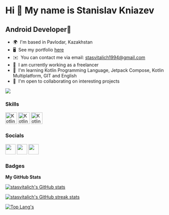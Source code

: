 Hi 👋 My name is Stanislav Kniazev
============================

Android Developer📱
---------------------------------------------------


*   🌍  I'm based in Pavlodar, Kazakhstan
*   🖥️  See my portfolio [here](https://github.com/stasvitalich?tab=repositories)
*   ✉️  You can contact me via email: stasvitalich1994@gmail.com
*   🚀  I am currently working as a freelancer
*   🧠  I'm learning Kotlin Programming Language, Jetpack Compose, Kotlin Multiplatform, GIT and English
*   🤝  I'm open to collaborating on interesting projects


<a href="https://www.github.com/stasvitalich" target="_blank" rel="noreferrer"><img src="https://img.shields.io/github/followers/stasvitalich?logo=github&style=for-the-badge&color=ef4444&labelColor=181824" /></a>
### Skills

<p align="left">
                                <a /></p>
                                <a href="https://kotlinlang.org/" target="_blank" rel="noreferrer"><img src="https://raw.githubusercontent.com/danielcranney/readme-generator/main/public/icons/skills/kotlin-colored.svg" width="36" height="36" alt="Kotlin" /></a>
                                <a href="https://git-scm.com/" target="_blank" rel="noreferrer"><img src="https://3.bp.blogspot.com/-xhNpNJJyQhk/XIe4GY78RQI/AAAAAAAAItc/ouueFUj2Hqo5dntmnKqEaBJR4KQ4Q2K3ACK4BGAYYCw/s1600/logo%2Bgit%2Bicon.png" width="36" height="36" alt="Kotlin" /></a>
                                <a href="https://developer.android.com/studio" target="_blank" rel="noreferrer"><img src="https://static-00.iconduck.com/assets.00/android-studio-icon-486x512-zp9um7zl.png" width="36" height="36" alt="Kotlin" /></a>
                                
                    

### Socials


<p align="left">


<p align="left"> <a href="https://twitter.com/Stasvitalich" target="_blank" rel="noreferrer"><img src="https://raw.githubusercontent.com/danielcranney/readme-generator/main/public/icons/socials/twitter.svg" width="32" height="32" /></a> <a href="https://www.instagram.com/stasvitalich/" target="_blank" rel="noreferrer"><img src="https://raw.githubusercontent.com/danielcranney/readme-generator/main/public/icons/socials/instagram.svg" width="32" height="32" /></a>
<a href="https://www.linkedin.com/in/stanislav-kniazev-developer/" target="_blank" rel="noreferrer"><img src="https://cdn.pixabay.com/photo/2017/08/23/22/59/linked-in-2674741_1280.png" width="32" height="32" /></a></p></p>

### Badges

<b>My GitHub Stats</b>

<a href="https://www.github.com/stasvitalich"><img src="https://new-stats-g2ag.vercel.app/api?username=stasvitalich&show_icons=true&hide=&count_private=true&title_color=ef4444&text_color=ffffff&icon_color=ef4444&bg_color=181824&hide_border=true" alt="stasvitalich's GitHub stats" /></a>

<a href="https://www.github.com/stasvitalich"><img src="https://new-stats-g2ag.vercel.app/api?user=stasvitalich&stroke=ffffff&background=181824&ring=ef4444&fire=ef4444&currStreakNum=ffffff&currStreakLabel=ef4444&sideNums=ffffff&sideLabels=ffffff&dates=ffffff&hide_border=true" alt="stasvitalich's GitHub streak stats" /></a>



[![Top Lang's](https://new-stats-g2ag.vercel.app/api/top-langs/?username=stasvitalich&theme=codeSTACKr&show_icons=true&layout=compact&token=${process.env.PAT_1})](https://github.com/stasvitalich)



<!---
stasvitalich/stasvitalich is a ✨ special ✨ repository because its `README.md` (this file) appears on your GitHub profile.
You can click the Preview link to take a look at your changes.
--->
